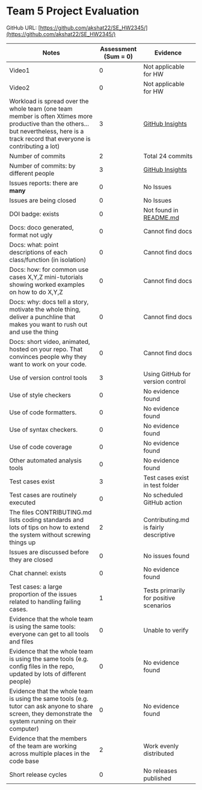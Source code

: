 # Team 5 Project Evaluation
GitHub URL: [https://github.com/akshat22/SE_HW2345/](https://github.com/akshat22/SE_HW2345/)

|Notes|Assessment (Sum = 0)|Evidence|
|-----|----------|--------|
|Video1|0|Not applicable for HW|
|Video2|0|Not applicable for HW|
|Workload is spread over the whole team (one team member is often Xtimes more productive than the others... but nevertheless, here is a track record that everyone is contributing a lot)|3|[GitHub Insights](https://github.com/akshat22/SE_HW2345/graphs/contributors)|
|Number of commits|2|Total 24 commits|
|Number of commits: by different people|3|[GitHub Insights](https://github.com/akshat22/SE_HW2345/graphs/contributors)|
|Issues reports: there are **many**|0|No Issues|
|Issues are being closed|0|No Issues|
|DOI badge: exists|0|Not found in [README.md](https://github.com/akshat22/SE_HW2345/blob/main/README.md)|
|Docs: doco generated, format not ugly |0|Cannot find docs|
|Docs: what: point descriptions of each class/function (in isolation) |0|Cannot find docs|
|Docs: how: for common use cases X,Y,Z mini-tutorials showing worked examples on how to do X,Y,Z|0|Cannot find docs|
|Docs: why: docs tell a story, motivate the whole thing, deliver a punchline that makes you want to rush out and use the thing|0|Cannot find docs|
|Docs: short video, animated, hosted on your repo. That convinces people why they want to work on your code.|0|Cannot find docs|
|Use of version control tools|3|Using GitHub for version control|
|Use of style checkers |0|No evidence found|
|Use of code formatters. |0|No evidence found|
|Use of syntax checkers. |0|No evidence found|
|Use of code coverage |0|No evidence found|
|Other automated analysis tools|0|No evidence found|
|Test cases exist|3|Test cases exist in test folder|
|Test cases are routinely executed|0|No scheduled GitHub action|
|The files CONTRIBUTING.md lists coding standards and lots of tips on how to extend the system without screwing things up|2|Contributing.md is fairly descriptive|
|Issues are discussed before they are closed|0|No issues found|
|Chat channel: exists|0|No evidence found|
|Test cases: a large proportion of the issues related to handling failing cases.|1|Tests primarily for positive scenarios|
|Evidence that the whole team is using the same tools: everyone can get to all tools and files|0|Unable to verify|
|Evidence that the whole team is using the same tools (e.g. config files in the repo, updated by lots of different people)|0|No evidence found|
|Evidence that the whole team is using the same tools (e.g. tutor can ask anyone to share screen, they demonstrate the system running on their computer)|0|No evidence found|
|Evidence that the members of the team are working across multiple places in the code base|2|Work evenly distributed|
|Short release cycles |0|No releases published|
